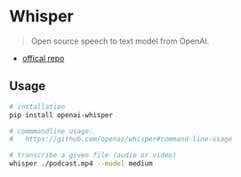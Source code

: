 # Whisper
> Open source speech to text model from OpenAI.

* [offical repo](https://github.com/openai/whisper)


## Usage

````bash
# installation
pip install openai-whisper

# commmandline usage:
#   https://github.com/openai/whisper#command-line-usage

# transcribe a given file (audio or video)
whisper ./podcast.mp4 --model medium
````

